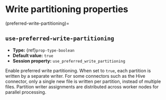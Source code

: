 # Write partitioning properties

(preferred-write-partitioning)=
## `use-preferred-write-partitioning`

- **Type:** {ref}`prop-type-boolean`
- **Default value:** `true`
- **Session property:** `use_preferred_write_partitioning`

Enable preferred write partitioning. When set to `true`, each partition is
written by a separate writer. For some connectors such as the Hive connector,
only a single new file is written per partition, instead of multiple files.
Partition writer assignments are distributed across worker nodes for parallel
processing.
